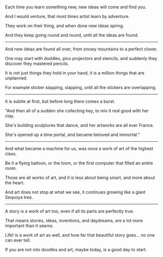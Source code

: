 Each time you learn something new,
new ideas will come and find you.

And I would venture,
that most times artist learn by adventure.

They work on their thing,
and when done new ideas spring.

And they keep going round and round,
until all the ideas are found.

---

And new ideas are found all over,
from snowy mountains to a perfect clover.

One may start with doddles, pico projectors and stencils,
and suddenly they discover they mastered pencils.

It is not just things they hold in your hand,
it is a million things that are unplanned.

For example sticker slapping,
slapping, until all the stickers are overlapping.

---

It is subtle at first,
but before long there comes a burst.

"And then all of a sudden she collecting hey,
to mix it real good with her clay.

She's building sculptures that dance,
and her artworks are all ever France.

She's opened up a time portal,
and became beloved and immortal."

---

And what became a machine for us,
was once a work of art of the highest class.

Be it a flying balloon, or the loom,
or the first computer that filled an entire room.

Those are all works of art,
and it is less about being smart, and more about the heart.

And art does not stop at what we see,
it continues growing like a giant Sequoya tree.

---

A story is a work of art too,
even if all its parts are perfectly true.

That means stories, ideas, inventions, and daydreams,
are a lot more important than it seems.

Life! is a work of art as well,
and how far that beautiful story goes... no one can ever tell.

If you are not into doodles and art,
maybe today, is a good day to start.
